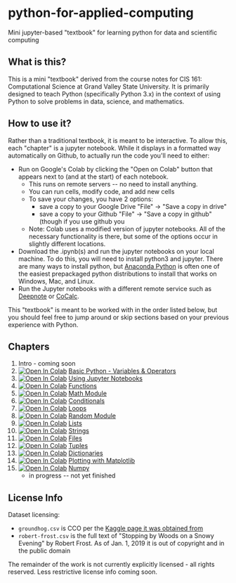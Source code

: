 # python-for-applied-computing
Mini jupyter-based "textbook" for learning python for data and scientific computing

## What is this?

This is a mini "textbook" derived from the course notes for
CIS 161:  Computational Science at Grand Valley State University.
It is primarily designed to teach Python (specifically Python 3.x)
in the context of using Python to solve problems in data, science,
and mathematics.


## How to use it?

Rather than a traditional textbook, it is meant to be interactive.
To allow this, each "chapter" is a jupyter notebook.  While it displays in
a formatted way automatically on Github, to actually run the code
you'll need to either:

* Run on Google's Colab by clicking the "Open on Colab" button that
  appears next to (and at the start) of each notebook.
    * This runs on remote servers -- no need to install anything.
    * You can run cells, modify code, and add new cells
    * To save your changes, you have 2 options:
        * save a copy to your Google Drive "File" -> "Save a copy in drive"
        * save a copy to your Github "File" -> "Save a copy in github"
          (though if you use github you 
    * Note: Colab uses a modified version of jupyter notebooks.
      All of the necessary functionality is there, but some
      of the options occur in slightly different locations.
* Download the .ipynb(s) and run the jupyter notebooks on your
  local machine.  To do this, you will need to install python3 and
  jupyter.  There are many ways to install python, but
  [Anaconda Python](https://www.anaconda.com/products/individual)
  is often one of the easiest prepackaged python distributions to
  install that works on Windows, Mac, and Linux.
* Run the Jupyter notebooks with a different remote service
  such as [Deepnote](https://deepnote.com/) or [CoCalc](https://cocalc.com/app).

This "textbook" is meant to be worked with in the order listed below,
but you should feel free to jump around or skip sections based on
your previous experience with Python.

## Chapters

1. Intro - coming soon 
2. [![Open In Colab](https://colab.research.google.com/assets/colab-badge.svg)](https://colab.research.google.com/github/eecarrier/python-for-applied-computing/blob/main/notebooks/basic-python-variables-and-operators.ipynb) [Basic Python - Variables & Operators](notebooks/basic-python-variables-and-operators.ipynb)
3. [![Open In Colab](https://colab.research.google.com/assets/colab-badge.svg)](https://colab.research.google.com/github/eecarrier/python-for-applied-computing/blob/main/notebooks/notebooks-and-comments.ipynb) [Using Jupyter Notebooks](notebooks/notebooks-and-comments.ipynb) 
4.  [![Open In Colab](https://colab.research.google.com/assets/colab-badge.svg)](https://colab.research.google.com/github/eecarrier/python-for-applied-computing/blob/main/notebooks/functions.ipynb) [Functions](notebooks/functions.ipynb)
5. [![Open In Colab](https://colab.research.google.com/assets/colab-badge.svg)](https://colab.research.google.com/github/eecarrier/python-for-applied-computing/blob/main/notebooks/math-module.ipynb) [Math Module](notebooks/math-module.ipynb) 
6.  [![Open In Colab](https://colab.research.google.com/assets/colab-badge.svg)](https://colab.research.google.com/github/eecarrier/python-for-applied-computing/blob/main/notebooks/conditionals.ipynb) [Conditionals](notebooks/conditionals.ipynb)
7. [![Open In Colab](https://colab.research.google.com/assets/colab-badge.svg)](https://colab.research.google.com/github/eecarrier/python-for-applied-computing/blob/main/notebooks/loops.ipynb) [Loops](notebooks/loops.ipynb) 
8. [![Open In Colab](https://colab.research.google.com/assets/colab-badge.svg)](https://colab.research.google.com/github/eecarrier/python-for-applied-computing/blob/main/notebooks/random-module.ipynb) [Random Module](notebooks/random-module.ipynb) 
9. [![Open In Colab](https://colab.research.google.com/assets/colab-badge.svg)](https://colab.research.google.com/github/eecarrier/python-for-applied-computing/blob/main/notebooks/lists.ipynb) [Lists](notebooks/lists.ipynb) 
10. [![Open In Colab](https://colab.research.google.com/assets/colab-badge.svg)](https://colab.research.google.com/github/eecarrier/python-for-applied-computing/blob/main/notebooks/strings.ipynb) [Strings](notebooks/strings.ipynb) 
11. [![Open In Colab](https://colab.research.google.com/assets/colab-badge.svg)](https://colab.research.google.com/github/eecarrier/python-for-applied-computing/blob/main/notebooks/files.ipynb) [Files](notebooks/files.ipynb) 
12. [![Open In Colab](https://colab.research.google.com/assets/colab-badge.svg)](https://colab.research.google.com/github/eecarrier/python-for-applied-computing/blob/main/notebooks/tuples.ipynb) [Tuples](notebooks/tuples.ipynb) 
13. [![Open In Colab](https://colab.research.google.com/assets/colab-badge.svg)](https://colab.research.google.com/github/eecarrier/python-for-applied-computing/blob/main/notebooks/dictionaries.ipynb) [Dictionaries](notebooks/dictionaries.ipynb) 
14.  [![Open In Colab](https://colab.research.google.com/assets/colab-badge.svg)](https://colab.research.google.com/github/eecarrier/python-for-applied-computing/blob/main/notebooks/matplotlib.ipynb) [Plotting with Matplotlib](notebooks/matplotlib.ipynb)
15. [![Open In Colab](https://colab.research.google.com/assets/colab-badge.svg)](https://colab.research.google.com/github/eecarrier/python-for-applied-computing/blob/main/notebooks/numpy-intro.ipynb) [Numpy](notebooks/numpy-intro.ipynb) 
    * in progress -- not yet finished 

## License Info
Dataset licensing:
* `groundhog.csv` is CCO per the [Kaggle page it was obtained from](https://www.kaggle.com/groundhogclub/groundhog-day)
* `robert-frost.csv` is the full text of "Stopping by Woods on a Snowy Evening" by Robert Frost.
  As of Jan. 1, 2019 it is out of copyright and in the public domain

The remainder of the work is not currently explicitly licensed - all rights reserved.  Less restrictive license info coming soon.
